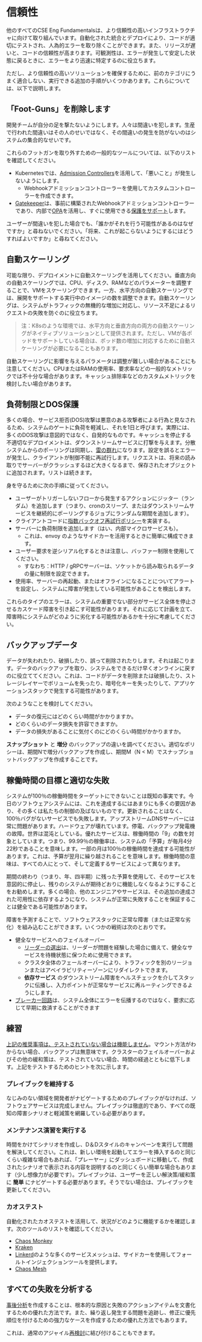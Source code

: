 # 信頼性

他のすべてのCSE Eng Fundamentalsは、より信頼性の高いインフラストラクチャに向けて取り組んでいます。自動化された統合とデプロイにより、コードが適切にテストされ、人為的エラーを取り除くことができます。また、リリースが遅いと、コードの信頼性が高まります。可観測性は、エラーが発生して安定した状態に戻るときに、エラーをより迅速に特定するのに役立ちます。

ただし、より信頼性の高いソリューションを確保するために、前のカテゴリにうまく適合しない、実行できる追加の手順がいくつかあります。これらについては、以下で説明します。

## 「Foot-Guns」を削除します

開発チームが自分の足を撃たないようにします。人々は間違いを犯します。生産で行われた間違いはその人のせいではなく、その間違いの発生を防がないのはシステムの集合的なせいです。

これらのフットガンを取り外すための一般的なツールについては、以下のリストを確認してください。

* Kubernetesでは、[Admission Controllers](https://kubernetes.io/docs/reference/access-authn-authz/admission-controllers/)を活用して、「悪いこと」が発生しないようにします。
  * Webhookアドミッションコントローラーを使用してカスタムコントローラーを作成できます。
* [Gatekeeper](https://github.com/open-policy-agent/gatekeeper)は、事前に構築されたWebhookアドミッションコントローラーであり、内部で[OPA](https://github.com/open-policy-agent/opa)を活用し、すぐに使用できる[保護をサポート](https://github.com/open-policy-agent/gatekeeper-library/tree/master/library)します。

ユーザーが間違いを犯した場合でも、「誰かがそれを行う可能性があるのはなぜですか」と尋ねないでください。「将来、これが起こらないようにするにはどうすればよいですか」と尋ねてください。

## 自動スケーリング

可能な限り、デプロイメントに自動スケーリングを活用してください。垂直方向の自動スケーリングでは、CPU、ディスク、RAMなどのパラメーターを調整することで、VMをスケーリングできます。一方、水平方向の自動スケーリングでは、展開をサポートする実行中のイメージの数を調整できます。自動スケーリングは、システムがトラフィックの無機的な増加に対応し、リソース不足によるリクエストの失敗を防ぐのに役立ちます。

> 注：K8sのような環境では、水平方向と垂直方向の両方の自動スケーリングがネイティブソリューションとして提供されます。ただし、VMが各ポッドをサポートしている場合は、ポッド数の増加に対応するために自動スケーリングが必要になることもあります。

自動スケーリングに影響を与えるパラメータは調整が難しい場合があることにも注意してください。CPUまたはRAMの使用率、要求率などの一般的なメトリックでは不十分な場合があります。キャッシュ排除率などのカスタムメトリックを検討したい場合があります。

## 負荷制限とDOS保護

多くの場合、サービス拒否(DOS)攻撃は悪意のある攻撃者による行為と見なされるため、システムのゲートに負荷を軽減し、それを1日と呼びます。実際には、多くのDOS攻撃は意図的ではなく、自発的なものです。キャッシュを停止する不適切なデプロイメントは、ダウンストリームサービスに打撃を与えます。分散システムからのポーリングは同期し、[雷の群れ](https://en.wikipedia.org/wiki/Thundering_herd_problem)になります。設定を誤るとエラーが発生し、クライアントが制御不能に再試行します。リクエストは、将来の読み取りでサーバーがクラッシュするほど大きくなるまで、保存されたオブジェクトに追加されます。リストは続きます。

身を守るために次の手順に従ってください。

* ユーザーがトリガーしないフローから発生するアクションにジッター（ランダム）を追加します（つまり、cronのスリープ、またはダウンストリームサービスを継続的にポーリングするジョブにランダムな期間を追加します）。
* クライアントコードに[指数バックオフ再試行ポリシー](https://en.wikipedia.org/wiki/Exponential_backoff)を実装する。
* サーバーに負荷制限を追加します（はい、内部マイクロサービスも）。
  * これは、envoy のようなサイドカーを活用するときに簡単に構成できます。
* ユーザー要求を逆シリアル化するときは注意し、バッファー制限を使用してください。
  * すなわち：HTTP / gRPCサーバーは、ソケットから読み取られるデータの量に制限を設定できます。
* 使用率、サーバーの再起動、またはオフラインになることについてアラートを設定し、システムに障害が発生している可能性があることを検出します。

これらのタイプのエラーは、システムの重要でない部分がサービス全体を停止させるカスケード障害を引き起こす可能性があります。それに応じて計画を立て、障害時にシステムがどのように劣化する可能性があるかを十分に考慮してください。

## バックアップデータ

データが失われたり、破損したり、誤って削除されたりします。それは起こります。データのバックアップを取り、システムをできるだけ早くオンラインに戻すのに役立ててください。これは、コードがデータを削除または破損したり、ストレージレイヤーでボリュームを失ったり、暗号化キーを失ったりして、アプリケーションスタックで発生する可能性があります。

次のようなことを検討してください。

* データの復元にはどのくらい時間がかかりますか。
* どのくらいのデータ損失を許容できますか。
* データの損失があることに気付くのにどのくらい時間がかかりますか。

**スナップショット** と **増分** のバックアップの違いを調べてください。適切なポリシーは、期間Nで増分バックアップを作成し、期間M（N < M）でスナップショットバックアップを作成することです。

## 稼働時間の目標と適切な失敗

システムが100％の稼働時間をターゲットにできないことは既知の事実です。今日のソフトウェアシステムには、これを達成するにはあまりにも多くの要因があり、その多くは私たちの制御の及ばないものです。更新されることはなく、100％バグがないサービスでも失敗します。アップストリームDNSサーバーには常に問題があります。ハードウェアが壊れています。停電、バックアップ発電機の故障。世界は混沌としている。優れたサービスは、稼働時間の「9」の数を対象としています。つまり、99.99％の稼働率は、システムの「予算」が毎月4分22秒であることを意味します。一部の月は100％の稼働時間を達成する可能性があります。これは、予算が翌月に繰り越されることを意味します。稼働時間の意味は、すべての人にとって、そして定義するサービスによって異なります。

期間の終わり（つまり、年、四半期）に残った予算を使用して、そのサービスを意図的に停止し、残りのシステムが期待どおりに機能しなくなるようにすることをお勧めします。多くの場合、他のエンジニアやサービスは、その追加の達成された可用性に依存するようになり、システムが正常に失敗することを保証することは健全である可能性があります。

障害を予測することで、ソフトウェアスタックに正常な障害（または正常な劣化）を組み込むことができます。いくつかの戦術は次のとおりです。

* 健全なサービスへのフェイルオーバー
  * [リーダーの選出](https://en.wikipedia.org/wiki/Leader_election)は、リーダーが問題を経験した場合に備えて、健全なサービスを待機状態に保つために使用できます。
  * クラスタ全体のフェールオーバーにより、トラフィックを別のリージョンまたはアベイラビリティーゾーンにリダイレクトできます。
  * **依存サービス** のダウンストリーム障害をヘルスチェックを介してスタックに伝播し、入力ポイントが正常なサービスに再ルーティングできるようにします。
* [ブレーカー回路](https://techblog.constantcontact.com/software-development/circuit-breakers-and-microservices/#:~:text=The%20Circuit%20breaker%20pattern%20helps,unavailable%20or%20have%20high%20latency.)は、システム全体にエラーを伝播するのではなく、要求に応じて早期に救済することができます

## 練習

[上記の推奨事項は、テストされていない場合は機能しません](https://thinkmeta.net/2010/11/06/what-is-an-untested-dr-plan-worth/)。マウント方法がわからない場合、バックアップは無意味です。クラスターのフェイルオーバーおよびその他の緩和策は、テストされていない場合、時間の経過とともに低下します。上記をテストするためのヒントを次に示します。

### プレイブックを維持する

なじみのない領域を開発者がナビゲートするためのプレイブックがなければ、ソフトウェアサービスは完成しません。プレイブックは徹底的であり、すべての既知の障害シナリオと軽減策を網羅している必要があります。

### メンテナンス演習を実行する

時間をかけてシナリオを作成し、D＆Dスタイルのキャンペーンを実行して問題を解決してください。これは、新しい環境を起動してエラーを挿入するのと同じくらい複雑な場合もあれば、「プレーヤー」にダッシュボードに移動して、作成されたシナリオで表示される内容を説明するのと同じくらい簡単な場合もあります（少し想像力が必要です）。プレイブックは、ユーザーを正しい解決策/緩和策に **簡単** にナビゲートする必要があります。そうでない場合は、プレイブックを更新してください。

### カオステスト

自動化されたカオステストを活用して、状況がどのように機能するかを確認します。次のツールのリストを確認してください。

* [Chaos Monkey](https://netflix.github.io/chaosmonkey/)
* [Kraken](https://github.com/cloud-bulldozer/kraken)
* [Linkerd](https://linkerd.io/2/features/fault-injection/)のような多くのサービスメッシュは、サイドカーを使用してフォールトインジェクションツールを提供します。
* [Chaos Mesh](https://github.com/chaos-mesh/chaos-mesh)

## すべての失敗を分析する

[事後分析](https://en.wikipedia.org/wiki/Postmortem_documentation)を作成することは、根本的な原因と失敗のアクションアイテムを文書化するための優れた方法です。また、繰り返し発生する問題を追跡し、修正に優先順位を付けるための強力なケースを作成するための優れた方法でもあります。

これは、通常のアジャイル[再検討](../agile-development/retrospectives.md)に結び付けることもできます。
